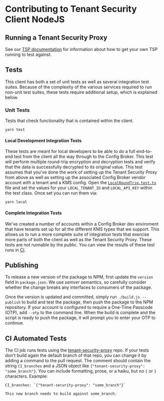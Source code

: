 # Contributing to Tenant Security Client NodeJS

## Running a Tenant Security Proxy

See our [TSP documentation](https://ironcorelabs.com/docs/saas-shield/tenant-security-proxy/overview) for information about how to get your own TSP running to test against.

## Tests

This client has both a set of unit tests as well as several integration test suites. Because of the complexity of the various services required to run non-unit test suites, these tests require additional setup, which is explained below.

### Unit Tests

Tests that check functionality that is contained within the client.

```
yarn test
```

#### Local Development Integration Tests

These tests are meant for local developers to be able to do a full end-to-end test from the client all the way through to the Config Broker. This test will perform multiple round-trip encryption and decryption tests and verify that the data is successfully decrypted to its original value. This test assumes that you've done the work of setting up the Tenant Security Proxy from above as well as setting up the associated Config Broker vendor account with a tenant and a KMS config. Open the [`LocalRoundTrip.test.ts`](src/tests/LocalRoundTrip.test.ts) file and set the values for your `LOCAL_TENANT_ID` and `LOCAL_API_KEY` within the test class. Once
set you can run them via:

```
yarn local
```

#### Complete Integration Tests

We've created a number of accounts within a Config Broker dev enviroment that have tenants set up for all the different KMS types that we support. This allows us to run a more complete suite of integration tests that exercise more parts of both the client as well as the Tenant Security Proxy. These tests are not runnable by the public. You can view the results of these test runs in [CI](https://github.com/IronCoreLabs/tenant-security-client-nodejs/actions).

## Publishing

To release a new version of the package to NPM, first update the `version` field in `package.json`.
We use _semver_ semantics, so carefully consider whether the change breaks any interfaces to consumers of the package.

Once the version is updated and committed, simply run `./build.js --publish` to build and test the package, then push the package to the NPM repository.
If your account is configured to require a One-Time Passcode (OTP), add `--otp` to the command line.
When the build is complete and the script is ready to push the package, it will prompt you to enter your OTP to continue.

## CI Automated Tests

The CI job runs tests using the [tenant-security-proxy](https://github.com/IronCoreLabs/tenant-security-proxy) repo.
If your tests don't build again the default branch of that repo, you can change it by adding a command to the pull request. The
comment should contain the string `CI_branches` and a JSON object like
`{"tenant-security-proxy": "some_branch"}`. You can include formatting, prose, or a haiku,
but no `{` or `}` characters. Example:

```
CI_branches: `{"tenant-security-proxy": "some_branch"}`

This new branch needs to build against some_branch.
```
